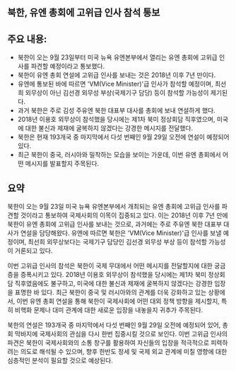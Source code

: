 ## 북한, 유엔 총회에 고위급 인사 참석 통보

## 주요 내용:
*   북한이 오는 9월 23일부터 미국 뉴욕 유엔본부에서 열리는 유엔 총회에 고위급 인사를 파견할 예정이라고 통보했다.
*   북한이 유엔 총회 연설에 고위급 인사를 보내는 것은 2018년 이후 7년 만이다.
*   유엔에 통보된 바에 따르면 'VM(Vice Minister)'급 인사가 참석할 예정이며, 최선희 외무상이 아닌 김선경 외무성 부상(국제기구 담당) 등이 참석할 가능성이 제기된다.
*   과거 북한은 주로 김성 주유엔 북한 대표부 대사를 총회에 보내 연설하게 했다.
*   2018년 이용호 외무상이 참석했을 당시에는 제1차 북미 정상회담 직후였으며, 미국에 대한 불신과 제재에 굴복하지 않겠다는 강경한 메시지를 전달했다.
*   북한은 현재 193개국 중 마지막에서 다섯 번째인 9월 29일 오전에 연설이 예정되어 있다.
*   최근 북한이 중국, 러시아와 밀착하는 모습을 보이는 가운데, 이번 유엔 총회에서 어떤 메시지를 발표할지 주목된다.

## 요약

북한이 오는 9월 23일 미국 뉴욕 유엔본부에서 개최되는 유엔 총회에 고위급 인사를 파견할 것이라고 통보하여 국제사회의 이목이 집중되고 있다. 이는 2018년 이후 7년 만에 북한이 유엔 총회에 고위급 인사를 보내는 것으로, 과거에는 주로 주유엔 북한 대표부 대사가 연설을 담당해왔다. 유엔에 따르면 북한은 'VM(Vice Minister)'급 인사를 보낼 예정이며, 최선희 외무상보다는 국제기구 담당인 김선경 외무성 부상 등이 참석할 가능성이 거론되고 있다.

이번 고위급 인사의 참석은 북한이 국제 무대에서 어떤 메시지를 전달할지에 대한 궁금증을 증폭시키고 있다. 2018년 이용호 외무상이 참석했을 당시에는 제1차 북미 정상회담 직후였음에도 불구하고, 미국에 대한 불신과 제재에 굴복하지 않겠다는 강경한 입장을 표명한 바 있다. 최근 북한이 중국 및 러시아와의 관계를 더욱 강화하고 있는 상황에서, 이번 유엔 총회 연설을 통해 북한이 국제사회에 어떤 대외 정책 방향을 제시할지, 특히 비핵화 문제나 대미 관계에 대한 새로운 입장을 내놓을지 귀추가 주목된다.

북한의 연설은 193개국 중 마지막에서 다섯 번째인 9월 29일 오전에 예정되어 있어, 총회 막바지에 국제사회의 관심을 다시 한번 집중시킬 것으로 보인다. 이번 고위급 인사의 파견은 북한이 국제사회와의 소통 창구를 활용하여 자신들의 입장을 적극적으로 피력하려는 의도로 해석될 수 있으며, 향후 한반도 정세 및 국제 외교 관계에 미칠 영향에 대한 심층적인 분석이 필요할 것으로 예상된다.